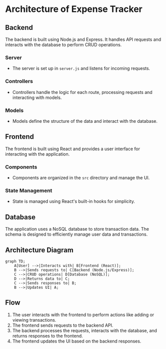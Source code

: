 # Architecture of Expense Tracker

## Backend
The backend is built using Node.js and Express. It handles API requests and interacts with the database to perform CRUD operations.

### Server
- The server is set up in `server.js` and listens for incoming requests.

### Controllers
- Controllers handle the logic for each route, processing requests and interacting with models.

### Models
- Models define the structure of the data and interact with the database.

## Frontend
The frontend is built using React and provides a user interface for interacting with the application.

### Components
- Components are organized in the `src` directory and manage the UI.

### State Management
- State is managed using React's built-in hooks for simplicity.

## Database
The application uses a NoSQL database to store transaction data. The schema is designed to efficiently manage user data and transactions.

## Architecture Diagram

```mermaid
graph TD;
    A[User] -->|Interacts with| B[Frontend (React)];
    B -->|Sends requests to| C[Backend (Node.js/Express)];
    C -->|CRUD operations| D[Database (NoSQL)];
    D -->|Returns data to| C;
    C -->|Sends responses to| B;
    B -->|Updates UI| A;
```

## Flow
1. The user interacts with the frontend to perform actions like adding or viewing transactions.
2. The frontend sends requests to the backend API.
3. The backend processes the requests, interacts with the database, and returns responses to the frontend.
4. The frontend updates the UI based on the backend responses.
